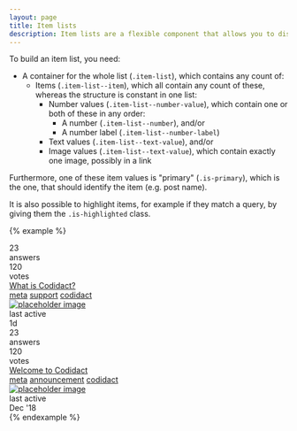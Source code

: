 ```yaml
---
layout: page
title: Item lists
description: Item lists are a flexible component that allows you to display complex data in a understandable and skimable way.
---
```


To build an item list, you need:

- A container for the whole list (`.item-list`), which contains any count of:
    - Items (`.item-list--item`), which all contain any count of these, whereas the structure is constant in one list:
        - Number values (`.item-list--number-value`), which contain one or both of these in any order:
            - A number (`.item-list--number`), and/or
            - A number label (`.item-list--number-label`)
        - Text values (`.item-list--text-value`), and/or
        - Image values (`.item-list--text-value`), which contain exactly one image, possibly in a link

Furthermore, one of these item values is "primary" (`.is-primary`), which is the one, that should identify the item (e.g. post name).

It is also possible to highlight items, for example if they match a query, by giving them the `.is-highlighted` class.

{% example %}
<div class="item-list">
    <div class="item-list--item">
        <div class="item-list--number-value">
            <div class="item-list--number">23</div>
            <div class="item-list--number-label">answers</div>
        </div>
        <div class="item-list--number-value">
            <div class="item-list--number">120</div>
            <div class="item-list--number-label">votes</div>
        </div>
        <div class="item-list--text-value is-primary">
            <div class="margin-bottom-2"><a href="#" class="has-font-size-larger">What is Codidact?</a></div>
            <div class="has-padding-1">
                <a href="#" class="badge is-tag is-master-tag">meta</a>
                <a href="#" class="badge is-tag">support</a>
                <a href="#" class="badge is-tag">codidact</a>
            </div>
        </div>
        <div class="item-list--image-value">
            <a href="#!"><img src="https://placekitten.com/100/100" alt="placeholder image"></a>
        </div>
        <div class="item-list--number-value">
            <div class="item-list--number-label">last active</div>
            <div class="item-list--number">1d</div>
        </div>
    </div>
    <div class="item-list--item is-highlighted">
        <div class="item-list--number-value">
            <div class="item-list--number">23</div>
            <div class="item-list--number-label">answers</div>
        </div>
        <div class="item-list--number-value">
            <div class="item-list--number">120</div>
            <div class="item-list--number-label">votes</div>
        </div>
        <div class="item-list--text-value is-primary">
            <div class="margin-bottom-2"><a href="#" class="has-font-size-larger">Welcome to Codidact</a></div>
            <div class="has-padding-1">
                <a href="#" class="badge is-tag is-master-tag">meta</a>
                <a href="#" class="badge is-tag">announcement</a>
                <a href="#" class="badge is-tag">codidact</a>
            </div>
        </div>
        <div class="item-list--image-value">
            <a href="#"><img src="https://placekitten.com/101/101" alt="placeholder image"></a>
        </div>
        <div class="item-list--number-value">
            <div class="item-list--number-label">last active</div>
            <div class="item-list--number">Dec '18</div>
        </div>
    </div>
</div>
{% endexample %}